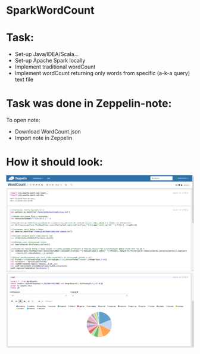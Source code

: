 # SparkWordCount 
# Task:
- Set-up Java/IDEA/Scala...
- Set-up Apache Spark locally
- Implement traditional wordCount
- Implement wordCount returning only words from specific (a-k-a query) text file

# Task was done in Zeppelin-note:
 To open note:
 - Download WordCount.json
 - Import note in Zeppelin
 # How it should look:
![image](https://github.com/HronoSF/DSML_2018_19/blob/master/SparkWordCount/resources/1.png)
![image](https://github.com/HronoSF/DSML_2018_19/blob/master/SparkWordCount/resources/2.png)

